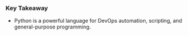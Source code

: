### Key Takeaway
- Python is a powerful language for DevOps automation, scripting, and general-purpose programming.
